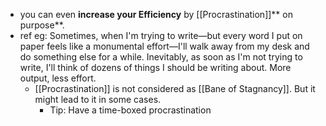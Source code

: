 - you can even **increase your Efficiency** by [[Procrastination]]** on purpose**. 
- ref eg: Sometimes, when I'm trying to write—but every word I put on paper feels like a monumental effort—I'll walk away from my desk and do something else for a while. Inevitably, as soon as I'm not trying to write, I'll think of dozens of things I should be writing about. More output, less effort.
    - [[Procrastination]] is not considered as [[Bane of Stagnancy]]. But it might lead to it in some cases.
        - Tip: Have a time-boxed procrastination 
